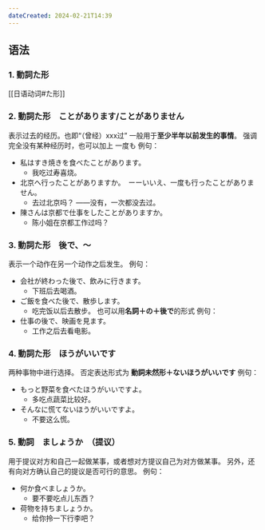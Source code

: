```yaml
---
dateCreated: 2024-02-21T14:39
---
```

## 语法
### 1. 動詞た形
[[日语动词#た形]]
### 2. 動詞た形　ことがあります/ことがありません
表示过去的经历。也即“（曾经）xxx过”
一般用于**至少半年以前发生的事情**。
强调完全没有某种经历时，也可以加上 一度も
例句：
- 私はすき焼きを食べたことがあります。
	- 我吃过寿喜烧。
- 北京へ行ったことがありますか。　ーーいいえ、一度も行ったことがありません。
	- 去过北京吗？  ——没有，一次都没去过。
- 陳さんは京都で仕事をしたことがありますか。
	- 陈小姐在京都工作过吗？
### 3. 動詞た形　後で、〜
表示一个动作在另一个动作之后发生。
例句：
- 会社が終わった後で、飲みに行きます。
	- 下班后去喝酒。
- ご飯を食べた後で、散歩します。
	- 吃完饭以后去散步。
也可以用**名詞＋の＋後で**的形式
例句：
- 仕事の後で、映画を見ます。
	- 工作之后去看电影。
### 4. 動詞た形　ほうがいいです
两种事物中进行选择。
否定表达形式为  **動詞未然形＋ないほうがいいです**
例句：
- もっと野菜を食べたほうがいいですよ。
	- 多吃点蔬菜比较好。
- そんなに慌てないほうがいいですよ。
	- 不要这么慌。
### 5. 動詞　ましょうか　（提议）
用于提议对方和自己一起做某事，或者想对方提议自己为对方做某事。
另外，还有向对方确认自己的提议是否可行的意思。
例句：
- 何か食べましょうか。
	- 要不要吃点儿东西？
- 荷物を持ちましょうか。
	- 给你拎一下行李吧？
